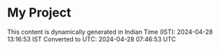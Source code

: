 # My Project

This content is dynamically generated in Indian Time (IST): 2024-04-28 13:16:53 IST
Converted to UTC: 2024-04-28 07:46:53 UTC
